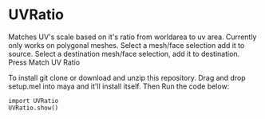 # UVRatio
Matches UV's scale based on it's ratio from worldarea to uv area. Currently only works on polygonal meshes. Select a mesh/face selection add it to source. Select a destination mesh/face selection, add it to destination. Press Match UV Ratio

To install git clone or download and unzip this repository. Drag and drop setup.mel into maya and it'll install itself. Then Run the code below:

    import UVRatio
    UVRatio.show()

